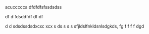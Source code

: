 acuccccca
dfdfdfsfssdsdss

df
d
fdsddfdf
df
df


d
d
sdsdssdsdxcxc
xcx
s
ds
s
s
s
sfjldslfnkldsnlsdgkds,
fg
f
f
f
f
dgd
